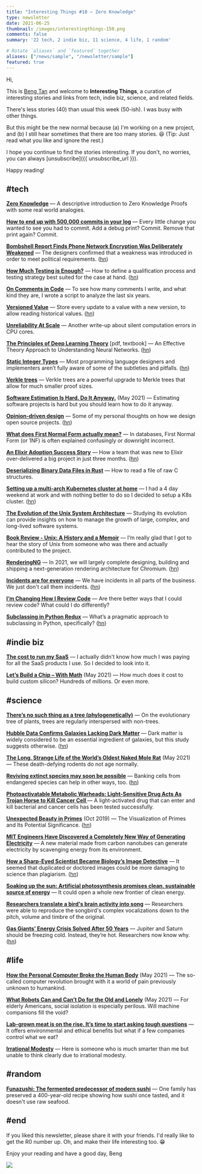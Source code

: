 ```yaml
---
title: "Interesting Things #10 — Zero Knowledge"
type: newsletter
date: 2021-06-25
thumbnail: /images/interestingthings-150.png
comments: false
summary: '22 tech, 2 indie biz, 11 science, 4 life, 1 random'

# Rotate `aliases` and `featured` together
aliases: ["/news/sample", "/newsletter/sample"]
featured: true
---
```


Hi,

This is [Beng Tan](https://bengtan.com/about/) and welcome to **Interesting Things**, a curation of interesting stories and links from tech, indie biz, science, and related fields.

There's less stories (40) than usual this week (50-ish). I was busy with other things.

But this might be the new normal because (a) I'm working on a new project, and (b) I still hear sometimes that there are too many stories. 😆 (Tip: Just read what you like and ignore the rest.)

I hope you continue to find the stories interesting. If you don't, no worries, you can always [unsubscribe]({{ unsubscribe_url }}).

Happy reading!


## #tech

**[Zero Knowledge](https://www.notboring.co/p/zero-knowledge?utm_source=bengtan.com/interesting-things/010)** — A descriptive introduction to Zero Knowledge Proofs with some real world analogies.

**[How to end up with 500,000 commits in your log](https://www.arp242.net/500k-commits.html?utm_source=bengtan.com/interesting-things/010)** — Every little change you wanted to see you had to commit. Add a debug print? Commit. Remove that print again? Commit.
<!-- @arp242_martin #coding #programming -->

**[Bombshell Report Finds Phone Network Encryption Was Deliberately Weakened](https://www.vice.com/en/article/4avnan/bombshell-report-finds-phone-network-encryption-was-deliberately-weakened?utm_source=bengtan.com/interesting-things/010)** — The designers confirmed that a weakness was introduced in order to meet political requirements. ([hn](https://news.ycombinator.com/item?id=27555463))

**[How Much Testing is Enough?](https://testing.googleblog.com/2021/06/how-much-testing-is-enough.html?utm_source=bengtan.com/interesting-things/010)** — How to define a qualification process and testing strategy best suited for the case at hand. ([hn](https://news.ycombinator.com/item?id=27563326))

**[On Comments in Code](https://henrikwarne.com/2021/06/15/on-comments-in-code/?utm_source=bengtan.com/interesting-things/010)** — To see how many comments I write, and what kind they are, I wrote a script to analyze the last six years.
<!-- @henrikwarne #coding #programming -->

**[Versioned Value](https://martinfowler.com/articles/patterns-of-distributed-systems/versioned-value.html?utm_source=bengtan.com/interesting-things/010)** — Store every update to a value with a new version, to allow reading historical values. ([hn](https://news.ycombinator.com/item?id=27591658))
<!-- @martinfowler #coding #programming -->

**[Unreliability At Scale](https://blog.dshr.org/2021/06/unreliability-at-scale.html?utm_source=bengtan.com/interesting-things/010)** — Another write-up about silent computation errors in CPU cores.

**[The Principles of Deep Learning Theory](https://deeplearningtheory.com/PDLT.pdf?utm_source=bengtan.com/interesting-things/010)** [pdf, textbook] — An Effective Theory Approach to Understanding Neural Networks. ([hn](https://news.ycombinator.com/item?id=27555604))

**[Static Integer Types](https://tratt.net/laurie/blog/entries/static_integer_types.html?utm_source=bengtan.com/interesting-things/010)** — Most programming language designers and implementers aren’t fully aware of some of the subtleties and pitfalls. ([hn](https://news.ycombinator.com/item?id=27590190))
<!-- @laurencetratt #coding #programming -->

**[Verkle trees](https://vitalik.ca/general/2021/06/18/verkle.html?utm_source=bengtan.com/interesting-things/010)** — Verkle trees are a powerful upgrade to Merkle trees that allow for much smaller proof sizes.

**[Software Estimation Is Hard. Do It Anyway.](https://jacobian.org/2021/may/20/estimation/?utm_source=bengtan.com/interesting-things/010)** (May 2021) — Estimating software projects is hard but you should learn how to do it anyway.
<!-- @jacobian #coding #programming -->

**[Opinion-driven design](https://stitcher.io/blog/opinion-driven-design?utm_source=bengtan.com/interesting-things/010)** — Some of my personal thoughts on how we design open source projects. ([hn](https://news.ycombinator.com/item?id=27606008))
<!-- @brendt_gd -->

**[What does First Normal Form actually mean?](https://www.cargocultcode.com/what-does-first-normal-form-mean/?utm_source=bengtan.com/interesting-things/010)** — In databases, First Normal Form (or 1NF) is often explained confusingly or downright incorrect.

**[An Elixir Adoption Success Story](https://www.thegreatcodeadventure.com/an-elixir-adoption-success-story/?utm_source=bengtan.com/interesting-things/010)** — How a team that was new to Elixir over-delivered a big project in just three months. ([hn](https://news.ycombinator.com/item?id=27604905))
<!-- @sm_debenedetto #elixir -->

**[Deserializing Binary Data Files in Rust](https://adventures.michaelfbryan.com/posts/deserializing-binary-data-files/?utm_source=bengtan.com/interesting-things/010)** — How to read a file of raw C structures.

**[Setting up a multi-arch Kubernetes cluster at home](https://icyphox.sh/blog/k8s-at-home/?utm_source=bengtan.com/interesting-things/010)** — I had a 4 day weekend at work and with nothing better to do so I decided to setup a K8s cluster. ([hn](https://news.ycombinator.com/item?id=27562110))

**[The Evolution of the Unix System Architecture](https://www.spinellis.gr/blog/20210618/?utm_source=bengtan.com/interesting-things/010)** — Studying its evolution can provide insights on how to manage the growth of large, complex, and long-lived software systems.
<!-- @CoolSWEng -->

**[Book Review - Unix: A History and a Memoir](https://dwarkeshpatel.com/unix/?utm_source=bengtan.com/interesting-things/010)** — I’m really glad that I got to hear the story of Unix from someone who was there and actually contributed to the project. 
<!-- @dwarkesh_sp -->

**[RenderingNG](https://developer.chrome.com/blog/renderingng/?utm_source=bengtan.com/interesting-things/010)** — In 2021, we will largely complete designing, building and shipping a next-generation rendering architecture for Chromium. ([hn](https://news.ycombinator.com/item?id=27600733))

**[Incidents are for everyone](https://incident.io/blog/incidents-are-for-everyone/?utm_source=bengtan.com/interesting-things/010)** — We have incidents in all parts of the business. We just don't call them incidents. ([hn](https://news.ycombinator.com/item?id=27603504))

**[I’m Changing How I Review Code](https://itnext.io/im-changing-how-i-review-code-dbf212507e5f?utm_source=bengtan.com/interesting-things/010)** — Are there better ways that I could review code? What could I do differently?
<!-- @dangoslen -->

**[Subclassing in Python Redux](https://hynek.me/articles/python-subclassing-redux/?utm_source=bengtan.com/interesting-things/010)** — What’s a pragmatic approach to subclassing in Python, specifically? ([hn](https://news.ycombinator.com/item?id=27594733))
<!-- @hynek #python -->


## #indie biz

**[The cost to run my SaaS](https://www.reddit.com/r/SaaS/comments/o19xcj/the_cost_to_run_my_saas/?utm_source=bengtan.com/interesting-things/010)** — I actually didn't know how much I was paying for all the SaaS products I use. So I decided to look into it.

**[Let’s Build a Chip – With Math](https://digitstodollars.com/2021/05/28/lets-build-a-chip-with-math/?utm_source=bengtan.com/interesting-things/010)** (May 2021) — How much does it cost to build custom silicon? Hundreds of millions. Or even more.


## #science

**[There’s no such thing as a tree (phylogenetically)](https://eukaryotewritesblog.com/2021/05/02/theres-no-such-thing-as-a-tree/?utm_source=bengtan.com/interesting-things/010)** — On the evolutionary tree of plants, trees are regularly interspersed with non-trees.

**[Hubble Data Confirms Galaxies Lacking Dark Matter](https://www.ias.edu/news/2021/hubble-data-confirms-galaxies-lacking-dark-matter?utm_source=bengtan.com/interesting-things/010)** — Dark matter is widely considered to be an essential ingredient of galaxies, but this study suggests otherwise. ([hn](https://news.ycombinator.com/item?id=27554506))

**[The Long, Strange Life of the World’s Oldest Naked Mole Rat](https://www.wired.com/story/long-strange-life-worlds-oldest-naked-mole-rat/?utm_source=bengtan.com/interesting-things/010)** (May 2021) — These death-defying rodents do not age normally.

**[Reviving extinct species may soon be possible](https://www.economist.com/technology-quarterly/2021/06/15/reviving-extinct-species-may-soon-be-possible?utm_source=bengtan.com/interesting-things/010)** — Banking cells from endangered species can help in other ways, too. ([hn](https://news.ycombinator.com/item?id=27556535))

**[Photoactivatable Metabolic Warheads: Light-Sensitive Drug Acts As Trojan Horse to Kill Cancer Cell ](https://scitechdaily.com/photoactivatable-metabolic-warheads-light-sensitive-drug-acts-as-trojan-horse-to-kill-cancer-cells/?utm_source=bengtan.com/interesting-things/010)** — A light-activated drug that can enter and kill bacterial and cancer cells has been tested successfully.

**[Unexpected Beauty in Primes](https://www.cantorsparadise.com/unexpected-beauty-in-primes-b347fe0511b2?utm_source=bengtan.com/interesting-things/010)** (Oct 2019) — The Visualization of Primes and Its Potential Significance. ([hn](https://news.ycombinator.com/item?id=27557064))

**[MIT Engineers Have Discovered a Completely New Way of Generating Electricity](https://scitechdaily.com/mit-engineers-have-discovered-a-completely-new-way-of-generating-electricity/?utm_source=bengtan.com/interesting-things/010)** — A new material made from carbon nanotubes can generate electricity by scavenging energy from its environment.

**[How a Sharp-Eyed Scientist Became Biology’s Image Detective](https://www.newyorker.com/science/elements/how-a-sharp-eyed-scientist-became-biologys-image-detective?utm_source=bengtan.com/interesting-things/010)** — It seemed that duplicated or doctored images could be more damaging to science than plagiarism. ([hn](https://news.ycombinator.com/item?id=27603368))

**[Soaking up the sun: Artificial photosynthesis promises clean, sustainable source of energy](https://techxplore.com/news/2021-06-sun-artificial-photosynthesis-sustainable-source.html?utm_source=bengtan.com/interesting-things/010)** — It could open a whole new frontier of clean energy.

**[Researchers translate a bird's brain activity into song](https://www.eurekalert.org/pub_releases/2021-06/uoc?utm_source=bengtan.com/interesting-things/010—rta061321.php)** — Researchers were able to reproduce the songbird's complex vocalizations down to the pitch, volume and timbre of the original.

**[Gas Giants’ Energy Crisis Solved After 50 Years](https://www.quantamagazine.org/cassini-data-solves-jupiter-and-saturns-energy-mystery-20210622/?utm_source=bengtan.com/interesting-things/010)** — Jupiter and Saturn should be freezing cold. Instead, they’re hot. Researchers now know why. ([hn](https://news.ycombinator.com/item?id=27592696))


## #life

**[How the Personal Computer Broke the Human Body](https://www.vice.com/en/article/y3dda7/how-the-personal-computer-broke-the-human-body?utm_source=bengtan.com/interesting-things/010)** (May 2021) — The so-called computer revolution brought with it a world of pain previously unknown to humankind.

**[What Robots Can and Can’t Do for the Old and Lonely](https://www.newyorker.com/magazine/2021/05/31/what-robots-can-and-cant-do-for-the-old-and-lonely?utm_source=bengtan.com/interesting-things/010)** (May 2021) — For elderly Americans, social isolation is especially perilous. Will machine companions fill the void?

**[Lab-grown meat is on the rise. It’s time to start asking tough questions](https://www.theguardian.com/food/2021/jun/17/lab-grown-meat-no-kill-food?utm_source=bengtan.com/interesting-things/010)** — It offers environmental and ethical benefits but what if a few companies control what we eat?

**[Irrational Modesty](https://www.lesswrong.com/posts/mwGAyWmsSqzMz4WMd/irrational-modesty?utm_source=bengtan.com/interesting-things/010)** — Here is someone who is much smarter than me but unable to think clearly due to irrational modesty. 


## #random

**[Funazushi: The fermented predecessor of modern sushi](https://www.bbc.com/travel/article/20210616-funazushi-the-fermented-predecessor-of-modern-sushi?utm_source=bengtan.com/interesting-things/010)** — One family has preserved a 400-year-old recipe showing how sushi once tasted, and it doesn't use raw seafood.


## #end

If you liked this newsletter, please share it with your friends. I'd really like to get the R0 number up. Oh, and make their life interesting too. 😁

Enjoy your reading and have a good day,
Beng

![](https://bengtan.com/images/portrait-40.png)
